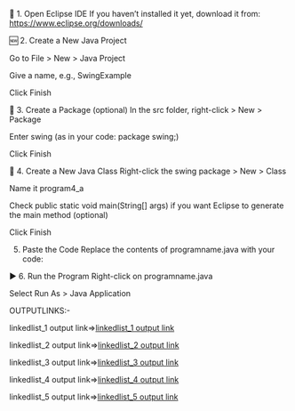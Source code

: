 🔧 1. Open Eclipse IDE
If you haven’t installed it yet, download it from:
https://www.eclipse.org/downloads/

🆕 2. Create a New Java Project

Go to File > New > Java Project

Give a name, e.g., SwingExample

Click Finish

📁 3. Create a Package (optional)
In the src folder, right-click > New > Package

Enter swing (as in your code: package swing;)

Click Finish

📄 4. Create a New Java Class
Right-click the swing package > New > Class

Name it program4_a

Check public static void main(String[] args) if you want Eclipse to generate the main method (optional)

Click Finish

5. Paste the Code
Replace the contents of programname.java with your code:

▶️ 6. Run the Program
Right-click on programname.java

Select Run As > Java Application


OUTPUTLINKS:-

linkedlist_1 output link=>[linkedlist_1 output link](https://github.com/poojaK853/JavaPrograms/blob/main/Linkedlist/p1_b1.png)

linkedlist_2 output link=>[linkedlist_2 output link](https://github.com/poojaK853/JavaPrograms/blob/main/Linkedlist/p1_b2.png)

linkedlist_3 output link=>[linkedlist_3 output link](https://github.com/poojaK853/JavaPrograms/blob/main/Linkedlist/p1_b3.png)

linkedlist_4 output link=>[linkedlist_4 output link](https://github.com/poojaK853/JavaPrograms/blob/main/Linkedlist/p1_b4.png)

linkedlist_5 output link=>[linkedlist_5 output link](https://github.com/poojaK853/JavaPrograms/blob/main/Linkedlist/p1_b5.png)

